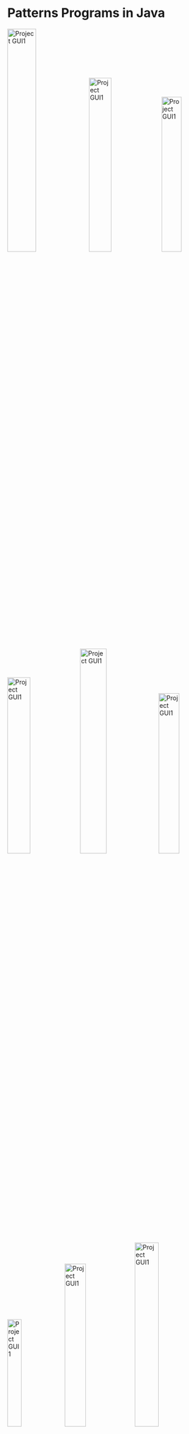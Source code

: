 # Patterns Programs in Java

<img src="https://github.com/akgaur12/Patterns_Programs_in_Java/assets/134853842/f8ecd9eb-619d-4124-a061-c4719ee87a55" alt="Project GUI1" width="36%">

<img src="https://github.com/akgaur12/Patterns_Programs_in_Java/assets/134853842/c46e171c-c62e-4166-800e-f3533427638b" alt="Project GUI1" width="31.8%">

<img src="https://github.com/akgaur12/Patterns_Programs_in_Java/assets/134853842/79ab4fbc-551c-4360-8c67-e5400e1f0431" alt="Project GUI1" width="30%">

<img src="https://github.com/akgaur12/Patterns_Programs_in_Java/assets/134853842/68bf4b89-d535-42c6-b4f1-2535a1171dc4" alt="Project GUI1" width="32%">

<img src="https://github.com/akgaur12/Patterns_Programs_in_Java/assets/134853842/45e039de-2112-4cfe-a038-200dd765a35f" alt="Project GUI1" width="34.5%">

<img src="https://github.com/akgaur12/Patterns_Programs_in_Java/assets/134853842/bda83cd2-c15b-4dcf-85cd-230a6cfe5eea" alt="Project GUI1" width="30.5%">

<img src="https://github.com/akgaur12/Patterns_Programs_in_Java/assets/134853842/e00ff56a-ee42-425a-8603-0e8030e05e7f" alt="Project GUI1" width="25%">

<img src="https://github.com/akgaur12/Patterns_Programs_in_Java/assets/134853842/51652305-04a0-49c0-b20b-d1e0162d2930" alt="Project GUI1" width="30.8%">

<img src="https://github.com/akgaur12/Patterns_Programs_in_Java/assets/134853842/8c8ad1a5-21c0-4fe7-a8a3-e384e6495bfc" alt="Project GUI1" width="32.7%">





